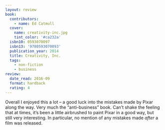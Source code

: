 ```yaml
---
layout: review
book:
  contributors:
    - name: Ed Catmull
  cover:
    name: creativity-inc.jpg
    tint_color: '#ca232a'
  isbn10: 0593070097
  isbn13: '9780593070093'
  publication_year: 2014
  title: Creativity, Inc.
  tags:
    - non-fiction
    - business
review:
  date_read: 2016-09
  format: hardback
  rating: 4
---
```

Overall I enjoyed this a lot – a good luck into the mistakes made by Pixar along the way. Very much the “anti-business” book. Can’t shake the feeling that at times, it’s been a little airbrushed to paint Pixar in a good way, but still very interesting. In particular, no mention of any mistakes made *after* a film was released.
